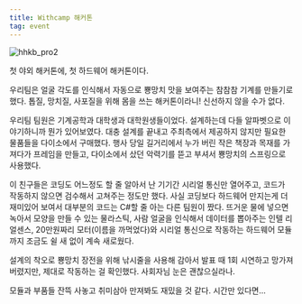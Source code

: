 ```yaml
---
title: Withcamp 해커톤
tag: event
---
```


![hhkb_pro2](withcamp_hackathon.jpg)

첫 야외 해커톤에, 첫 하드웨어 해커톤이다.

우리팀은 얼굴 각도를 인식해서 자동으로 뿅망치 맛을 보여주는 참참참 기계를 만들기로 했다. 톱질, 망치질, 사포질을 위해 몸을 쓰는 해커톤이라니! 신선하지 않을 수가 없다. 

우리팀 팀원은 기계공학과 대학생과 대학원생들이었다. 설계하는데 다들 알파벳으로 이야기하니까 뭔가 있어보였다. 대충 설계를 끝내고 주최측에서 제공하지 않지만 필요한 물품들을 다이소에서 구매했다. 행사 당일 길거리에서 누가 버린 작은 책장과 목재를 가져다가 프레임을 만들고, 다이소에서 샀던 악력기를 뜯고 부셔서 뿅망치의 스프링으로 사용했다.

이 친구들은 코딩도 어느정도 할 줄 알아서 난 기기간 시리얼 통신만 열어주고, 코드가 작동하지 않으면 검수해서 고쳐주는 정도만 했다. 사실 코딩보다 하드웨어 만지는게 더 재미있어 보여서 대부분의 코드는 C#할 줄 아는 다른 팀원이 짰다. 뜨거운 물에 넣으면 녹아서 모양을 만들 수 있는 물라스틱, 사람 얼굴을 인식해서 데이터를 뽑아주는 인텔 리얼센스, 20만원짜리 모터(이름을 까먹었다)와 시리얼 통신으로 작동하는 하드웨어 모듈까지 조금도 쉴 새 없이 계속 새로웠다.

설계의 착오로 뿅망치 장전을 위해 낚시줄을 사용해 감아서 발표 때 1회 시연하고 망가져 버렸지만, 제대로 작동하는 걸 확인했다. 사회자님 눈은 괜찮으실라나.

모듈과 부품들 잔뜩 사놓고 취미삼아 만져봐도 재밌을 것 같다. 시간만 있다면...